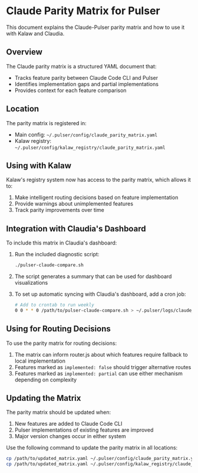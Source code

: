 # Claude Parity Matrix for Pulser

This document explains the Claude-Pulser parity matrix and how to use it with Kalaw and Claudia.

## Overview

The Claude parity matrix is a structured YAML document that:
- Tracks feature parity between Claude Code CLI and Pulser
- Identifies implementation gaps and partial implementations
- Provides context for each feature comparison

## Location

The parity matrix is registered in:
- Main config: `~/.pulser/config/claude_parity_matrix.yaml`
- Kalaw registry: `~/.pulser/config/kalaw_registry/claude_parity_matrix.yaml`

## Using with Kalaw

Kalaw's registry system now has access to the parity matrix, which allows it to:
1. Make intelligent routing decisions based on feature implementation
2. Provide warnings about unimplemented features
3. Track parity improvements over time

## Integration with Claudia's Dashboard

To include this matrix in Claudia's dashboard:

1. Run the included diagnostic script:
   ```bash
   ./pulser-claude-compare.sh
   ```

2. The script generates a summary that can be used for dashboard visualizations

3. To set up automatic syncing with Claudia's dashboard, add a cron job:
   ```bash
   # Add to crontab to run weekly
   0 0 * * 0 /path/to/pulser-claude-compare.sh > ~/.pulser/logs/claude_parity_$(date +\%Y\%m\%d).log
   ```

## Using for Routing Decisions

To use the parity matrix for routing decisions:

1. The matrix can inform router.js about which features require fallback to local implementation
2. Features marked as `implemented: false` should trigger alternative routes
3. Features marked as `implemented: partial` can use either mechanism depending on complexity

## Updating the Matrix

The parity matrix should be updated when:
1. New features are added to Claude Code CLI
2. Pulser implementations of existing features are improved
3. Major version changes occur in either system

Use the following command to update the parity matrix in all locations:
```bash
cp /path/to/updated_matrix.yaml ~/.pulser/config/claude_parity_matrix.yaml && \
cp /path/to/updated_matrix.yaml ~/.pulser/config/kalaw_registry/claude_parity_matrix.yaml
```